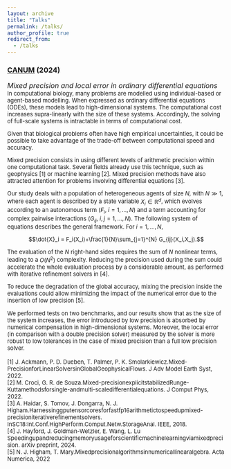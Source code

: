 ```yaml
---
layout: archive
title: "Talks"
permalink: /talks/
author_profile: true
redirect_from:
  - /talks
---
```


### [CANUM](https://canum2024.math.cnrs.fr/en/) (2024)

<FONT size="3pt">
<i> Mixed precision and local error in ordinary differential equations </i>
</FONT>

<FONT size="2pt">
<br>
In computational biology, many problems are modelled using individual-based or agent-based modelling. 
When expressed as ordinary differential equations (ODEs), these models lead to high-dimensional systems. 
The computational cost increases supra-linearly with the size of these systems. Accordingly, the solving of full-scale systems is intractable in terms of computational cost.

Given that biological problems often have high empirical uncertainties, it could be possible to take advantage of the trade-off between computational speed and accuracy.

Mixed precision consists in using different levels of arithmetic precision within one computational task. Several fields already use this technique, such as geophysics [1] or machine learning [2]. Mixed precision methods have also attracted attention for problems involving differential equations [3].

Our study deals with a population of heterogeneous agents of size $N$,  with $N \gg 1$, where each agent is described by a state variable $X_i \in \mathbb{R}^{d}$, which evolves according to an autonomous term ($F_i$, $i=1,...,N$) and a term accounting for complex pairwise interactions ($G_{ij}$, $i,j=1,...,N$). The following system of equations describes the general framework. For $i = 1,...,N$,

$$\dot{X}_i = F_i(X_i)+\frac{1}{N}\sum_{j=1}^{N} G_{ij}(X_i,X_j).$$

The evaluation of the $N$ right-hand sides requires the sum of $N$ nonlinear terms, leading to a $O(N^2)$ complexity. Reducing the precision used during the sum could accelerate the whole evaluation process by a considerable amount, as performed with iterative refinement solvers in [4].

To reduce the degradation of the global accuracy, mixing the precision inside the evaluations could allow minimizing the impact of the numerical error due to the insertion of low precision [5]. 

We performed tests on two benchmarks, and our results show that as the size of the system increases, the error introduced by low precision is absorbed by numerical compensation in high-dimensional systems. Moreover, the local error (in comparison with a double precision solver) measured by the solver is more robust to low tolerances in the case of mixed precision than a full low precision solver.
<br>
<br> [1] J. Ackmann, P. D. Dueben, T. Palmer, P. K. Smolarkiewicz.Mixed-PrecisionforLinearSolversinGlobalGeophysicalFlows. J Adv Model Earth Syst, 2022.
<br> [2] M. Croci, G. R. de Souza.Mixed-precisionexplicitstabilizedRunge-Kuttamethodsforsingle-andmulti-scaledifferentialequations. J Comput Phys, 2022.
<br> [3] A. Haidar, S. Tomov, J. Dongarra, N. J. Higham.Harnessinggputensorcoresforfastfp16arithmetictospeedupmixed-precisioniterativerefinementsolvers. InSC18:Int.Conf.HighPerform.Comput.Netw.StorageAnal. IEEE, 2018.
<br> [4] J. Hayford, J. Goldman-Wetzler, E. Wang, L. Lu Speedingupandreducingmemoryusageforscientificmachinelearningviamixedprecision. arXiv preprint, 2024.
<br> [5] N. J. Higham, T. Mary.Mixedprecisionalgorithmsinnumericallinearalgebra. Acta Numerica, 2022
</FONT>